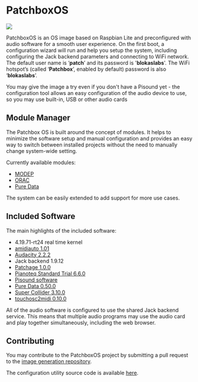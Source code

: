 # PatchboxOS

![](https://raw.githubusercontent.com/wiki/BlokasLabs/patchbox-os-gen/images/PatchboxOS.png)

PatchboxOS is an OS image based on Raspbian Lite and preconfigured with audio software for a smooth user experience. On the first boot, a configuration wizard will run and help you setup the system, including configuring the Jack backend parameters and connecting to WiFi network.
The default user name is ‘**patch**’ and its password is '**blokaslabs**'. The WiFi hotspot’s (called ‘**Patchbox**’, enabled by default) password is also ‘**blokaslabs**’.

You may give the image a try even if you don't have a Pisound yet - the configuration tool allows an easy configuration of the audio device to use, so you may use built-in, USB or other audio cards

## Module Manager

The Patchbox OS is built around the concept of modules. It helps to minimize the software setup and manual configuration and provides an easy way to switch between installed projects without the need to manually change system-wide setting.

Currently available modules:

- <a href="https://blokas.io/MODEP/" target="_blank">MODEP</a>
- [ORAC](https://community.blokas.io/t/orac-2-0-for-the-raspberry-pi/1099)
- [Pure Data](SoftwareGuides.md#pure-data)

The system can be easily extended to add support for more use cases.

## Included Software

The main highlights of the included software:

- 4.19.71-rt24 real time kernel
- [amidiauto 1.01](amidiauto.md)
- [Audacity 2.2.2](SoftwareGuides.md#audacity)
- Jack backend 1.9.12
- [Patchage 1.0.0](SoftwareGuides.md#patchage)
- [Pianoteq Standard Trial 6.6.0](SoftwareGuides.md#pianoteq-standard-trial)
- <a href="https://blokas.io/pisound/docs/Pisound-App/" target="_blank">Pisound software</a>
- [Pure Data 0.50.0](SoftwareGuides.md#pure-data)
- [Super Collider 3.10.0](SoftwareGuides.md#supercollider)
- [touchosc2midi 0.10.0](SoftwareGuides.md#touchosc2midi)

All of the audio software is configured to use the shared Jack backend service. This means that multiple audio programs may use the audio card and play together simultaneously, including the web browser.

## Contributing

You may contribute to the PatchboxOS project by submitting a pull request to the <a href="https://github.com/BlokasLabs/patchbox-os-gen" target="_blank">image generation repository</a>.

The configuration utility source code is available <a href="https://github.com/BlokasLabs/patchbox-cli" target="_blank">here</a>.

